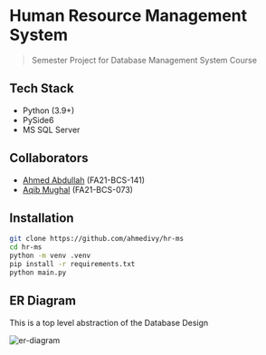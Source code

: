 # Human Resource Management System

> Semester Project for Database Management System Course

## Tech Stack

- Python (3.9+)
- PySide6
- MS SQL Server

## Collaborators

- [Ahmed Abdullah](https://github.com/ahmedivy) (FA21-BCS-141)
- [Aqib Mughal](https://github.com/aqibmughal1) (FA21-BCS-073)

## Installation

```bash
git clone https://github.com/ahmedivy/hr-ms
cd hr-ms
python -m venv .venv
pip install -r requirements.txt
python main.py
```

## ER Diagram

This is a top level abstraction of the Database Design

![er-diagram](https://github.com/ahmedivy/hr-ms/assets/91587113/2e3434f0-f703-4249-8b1e-a5206840c3a1)

